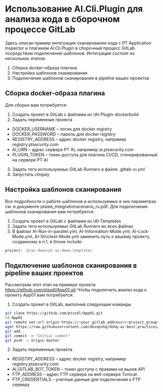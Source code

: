# Использование AI.Cli.Plugin для анализа кода в сборочном процессе GitLab

Здесь описан пример интеграции сканирования кода с PT Application Inspector и плагином AI.Cli.Plugin в сборочный процесс GitLab посредством подключения шаблонов. Интеграция состоит из нескольких этапов:
1. Сборка docker-образа плагина
2. Настройка шаблонов сканирования
3. Подключение шаблонов сканирования в pipeline ваших проектов

## Сборка docker-образа плагина
Для сборки вам потребуется:
1. Создать проект в GitLab с файлами из \AI-Plugin-dockerbuild
2. Задать переменные проекта
- DOCKER_USERNAME – логин для docker registry
- DOCKER_PASSWORD – пароль для docker registry
- REGISTRY_ADDRESS – адрес docker registry, например registry.ptsecurity.com
- AI_URN – адрес сервера PT AI, например ai.ptsecurity.com
- PLUGIN_TOKEN – токен доступа для плагина CI/CD, сгенерированный на сервере PT AI
3. Задать теги используемых GitLab Runners в файле .gitlab-ci.yml
4. Запустить сборку

## Настройка шаблонов сканирования
Все подробности о работе шаблонов и используемых в них параметрах см. в документе ptaiee_integrationscenario_ru.pdf.
Для подключения шаблонов сканирования вам потребуется:
1. Создать проект в GitLab с файлами из \AI-Templates
2. Задать теги используемых GitLab Runners во всех файлах
3. В файлах AI-Run-in-parallel.yml, AI-Information-Mode.yml, AI-Lock-Mode.yml, AI-Strictest-Mode.yml заменить путь к вашему проекту, созданному в п.1, в блоке include:
```sh
project: 'ptai-demo/pt-ai-demo-templates'
```

## Подключение шаблонов сканирования в pipeline ваших проектов
Рассмотрим этот этап на примере проекта https://github.com/ptssdl/App01.git
Чтобы подключить анализ кода к проекту App01 вам потребуется:
1. Создать проект в GitLab, выполнив следующие команды
```sh
git clone https://github.com/ptssdl/App01.git
cd App01
git remote set-url origin https://<your_gitlab_address>/<project_group>/ptai-demo-App01.git
wget https://raw.githubusercontent.com/devopshq/dohq-ai-best-practices/master/GitLab_templates/AI.Cli.Plugin/demo-example.gitlab-ci.yml -O .gitlab-ci.yml
git add .
git commit -m "Initial commit"
git push -u origin master
```
2. Задать переменные проекта
- REGISTRY_ADDRESS – адрес docker registry, например registry.ptsecurity.com
- AI_GITLAB_BOT_TOKEN – токен доступа с правами на вызов API
- FTP_ADDRESS – адрес FTP сервера на веб-сервере Tomcat
- FTP_CREDENTIALS – учетные данные для подключения к FTP серверу
